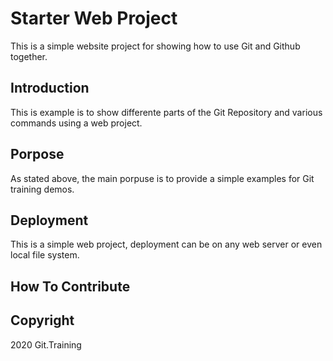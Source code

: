 # Starter Web Project

This is a simple website project for showing how to use Git and Github together.

## Introduction

This is example is to show differente parts of the Git Repository and various commands using a web project.

## Porpose

As stated above, the main porpuse is to provide a simple examples for Git training demos.

## Deployment

This is a simple web project, deployment can be on any web server or even local file system.

## How To Contribute

## Copyright

2020 Git.Training